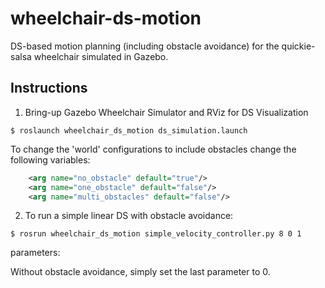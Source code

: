 # wheelchair-ds-motion
DS-based motion planning (including obstacle avoidance) for the quickie-salsa wheelchair simulated in Gazebo.

## Instructions
1. Bring-up Gazebo Wheelchair Simulator and RViz for DS Visualization
```
$ roslaunch wheelchair_ds_motion ds_simulation.launch
```
To change the 'world' configurations to include obstacles change the following variables:
```xml
	<arg name="no_obstacle" default="true"/>
	<arg name="one_obstacle" default="false"/>
	<arg name="multi_obstacles" default="false"/>
```

2. To run a simple linear DS with obstacle avoidance:
```
$ rosrun wheelchair_ds_motion simple_velocity_controller.py 8 0 1
```
parameters: <x-position of attractor> <y-position of attractor> <number of obstacles>

Without obstacle avoidance, simply set the last parameter to 0.
  
